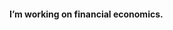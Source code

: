 #### I’m working on financial economics.

<!--
**mtubani/mtubani** is a ✨ _special_ ✨ repository because its `README.md` (this file) appears on your GitHub profile.

-->
